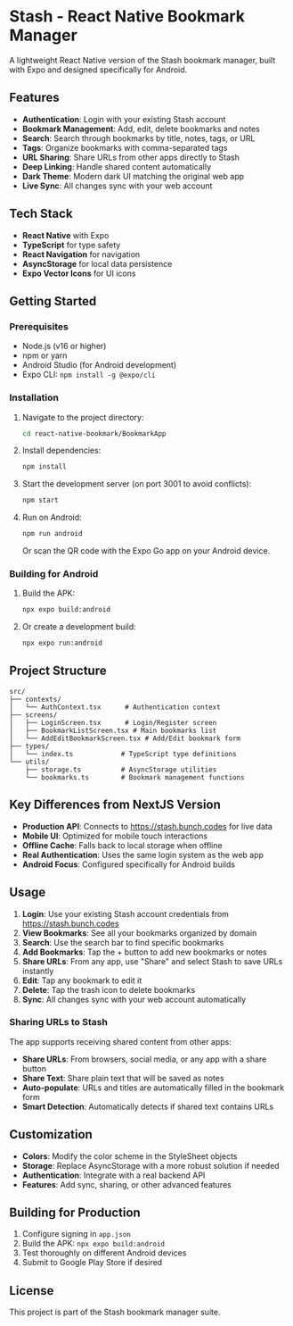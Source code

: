 # Stash - React Native Bookmark Manager

A lightweight React Native version of the Stash bookmark manager, built with Expo and designed specifically for Android.

## Features

- **Authentication**: Login with your existing Stash account
- **Bookmark Management**: Add, edit, delete bookmarks and notes
- **Search**: Search through bookmarks by title, notes, tags, or URL
- **Tags**: Organize bookmarks with comma-separated tags
- **URL Sharing**: Share URLs from other apps directly to Stash
- **Deep Linking**: Handle shared content automatically
- **Dark Theme**: Modern dark UI matching the original web app
- **Live Sync**: All changes sync with your web account

## Tech Stack

- **React Native** with Expo
- **TypeScript** for type safety
- **React Navigation** for navigation
- **AsyncStorage** for local data persistence
- **Expo Vector Icons** for UI icons

## Getting Started

### Prerequisites

- Node.js (v16 or higher)
- npm or yarn
- Android Studio (for Android development)
- Expo CLI: `npm install -g @expo/cli`

### Installation

1. Navigate to the project directory:
   ```bash
   cd react-native-bookmark/BookmarkApp
   ```

2. Install dependencies:
   ```bash
   npm install
   ```

3. Start the development server (on port 3001 to avoid conflicts):
   ```bash
   npm start
   ```

4. Run on Android:
   ```bash
   npm run android
   ```

   Or scan the QR code with the Expo Go app on your Android device.

### Building for Android

1. Build the APK:
   ```bash
   npx expo build:android
   ```

2. Or create a development build:
   ```bash
   npx expo run:android
   ```

## Project Structure

```
src/
├── contexts/
│   └── AuthContext.tsx      # Authentication context
├── screens/
│   ├── LoginScreen.tsx      # Login/Register screen
│   ├── BookmarkListScreen.tsx # Main bookmarks list
│   └── AddEditBookmarkScreen.tsx # Add/Edit bookmark form
├── types/
│   └── index.ts            # TypeScript type definitions
└── utils/
    ├── storage.ts          # AsyncStorage utilities
    └── bookmarks.ts        # Bookmark management functions
```

## Key Differences from NextJS Version

- **Production API**: Connects to https://stash.bunch.codes for live data
- **Mobile UI**: Optimized for mobile touch interactions
- **Offline Cache**: Falls back to local storage when offline
- **Real Authentication**: Uses the same login system as the web app
- **Android Focus**: Configured specifically for Android builds

## Usage

1. **Login**: Use your existing Stash account credentials from https://stash.bunch.codes
2. **View Bookmarks**: See all your bookmarks organized by domain
3. **Search**: Use the search bar to find specific bookmarks
4. **Add Bookmarks**: Tap the + button to add new bookmarks or notes
5. **Share URLs**: From any app, use "Share" and select Stash to save URLs instantly
6. **Edit**: Tap any bookmark to edit it
7. **Delete**: Tap the trash icon to delete bookmarks
8. **Sync**: All changes sync with your web account automatically

### Sharing URLs to Stash

The app supports receiving shared content from other apps:

- **Share URLs**: From browsers, social media, or any app with a share button
- **Share Text**: Share plain text that will be saved as notes
- **Auto-populate**: URLs and titles are automatically filled in the bookmark form
- **Smart Detection**: Automatically detects if shared text contains URLs

## Customization

- **Colors**: Modify the color scheme in the StyleSheet objects
- **Storage**: Replace AsyncStorage with a more robust solution if needed
- **Authentication**: Integrate with a real backend API
- **Features**: Add sync, sharing, or other advanced features

## Building for Production

1. Configure signing in `app.json`
2. Build the APK: `npx expo build:android`
3. Test thoroughly on different Android devices
4. Submit to Google Play Store if desired

## License

This project is part of the Stash bookmark manager suite.